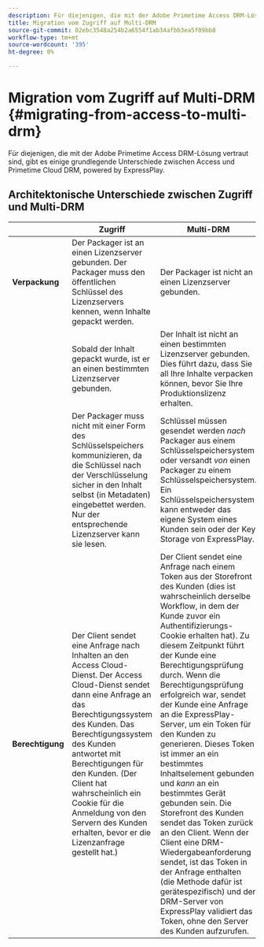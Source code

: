 ```yaml
---
description: Für diejenigen, die mit der Adobe Primetime Access DRM-Lösung vertraut sind, gibt es einige grundlegende Unterschiede zwischen Access und Primetime Cloud DRM, powered by ExpressPlay.
title: Migration vom Zugriff auf Multi-DRM
source-git-commit: 02ebc3548a254b2a6554f1ab34afbb3ea5f09bb8
workflow-type: tm+mt
source-wordcount: '395'
ht-degree: 0%

---
```


# Migration vom Zugriff auf Multi-DRM {#migrating-from-access-to-multi-drm}

Für diejenigen, die mit der Adobe Primetime Access DRM-Lösung vertraut sind, gibt es einige grundlegende Unterschiede zwischen Access und Primetime Cloud DRM, powered by ExpressPlay.

## Architektonische Unterschiede zwischen Zugriff und Multi-DRM

|  | Zugriff | Multi-DRM |
|---|---|---|
| **Verpackung** | Der Packager ist an einen Lizenzserver gebunden. Der Packager muss den öffentlichen Schlüssel des Lizenzservers kennen, wenn Inhalte gepackt werden. | Der Packager ist nicht an einen Lizenzserver gebunden. |
|  | Sobald der Inhalt gepackt wurde, ist er an einen bestimmten Lizenzserver gebunden. | Der Inhalt ist nicht an einen bestimmten Lizenzserver gebunden. Dies führt dazu, dass Sie all Ihre Inhalte verpacken können, bevor Sie Ihre Produktionslizenz erhalten. |
|  | Der Packager muss nicht mit einer Form des Schlüsselspeichers kommunizieren, da die Schlüssel nach der Verschlüsselung sicher in den Inhalt selbst (in Metadaten) eingebettet werden. Nur der entsprechende Lizenzserver kann sie lesen. | Schlüssel müssen gesendet werden *nach* Packager aus einem Schlüsselspeichersystem oder versandt *von* einen Packager zu einem Schlüsselspeichersystem. Ein Schlüsselspeichersystem kann entweder das eigene System eines Kunden sein oder der Key Storage von ExpressPlay. |
| **Berechtigung** | Der Client sendet eine Anfrage nach Inhalten an den Access Cloud-Dienst. Der Access Cloud-Dienst sendet dann eine Anfrage an das Berechtigungssystem des Kunden. Das Berechtigungssystem des Kunden antwortet mit Berechtigungen für den Kunden. (Der Client hat wahrscheinlich ein Cookie für die Anmeldung von den Servern des Kunden erhalten, bevor er die Lizenzanfrage gestellt hat.) | Der Client sendet eine Anfrage nach einem Token aus der Storefront des Kunden (dies ist wahrscheinlich derselbe Workflow, in dem der Kunde zuvor ein Authentifizierungs-Cookie erhalten hat). Zu diesem Zeitpunkt führt der Kunde eine Berechtigungsprüfung durch. Wenn die Berechtigungsprüfung erfolgreich war, sendet der Kunde eine Anfrage an die ExpressPlay-Server, um ein Token für den Kunden zu generieren. Dieses Token ist immer an ein bestimmtes Inhaltselement gebunden und *kann* an ein bestimmtes Gerät gebunden sein. Die Storefront des Kunden sendet das Token zurück an den Client. Wenn der Client eine DRM-Wiedergabeanforderung sendet, ist das Token in der Anfrage enthalten (die Methode dafür ist gerätespezifisch) und der DRM-Server von ExpressPlay validiert das Token, ohne den Server des Kunden aufzurufen. |
